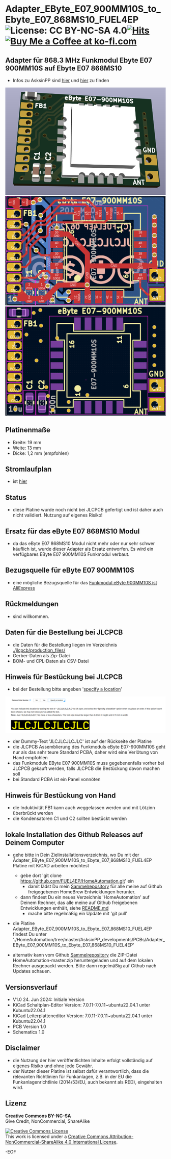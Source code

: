 # Adapter_EByte_E07_900MM10S_to_Ebyte_E07_868MS10_FUEL4EP ![License: CC BY-NC-SA 4.0](https://img.shields.io/badge/License-CC%20BY--NC--SA%204.0-lightgrey.svg)[![Hits](https://hits.seeyoufarm.com/api/count/incr/badge.svg?url=https%3A%2F%2Fgithub.com%2FFUEL4EP%2FHomeAutomation%2Ftree%2Fmaster%2FAsksinPP_developments%2FPCBs%2FAdapter_EByte_E07_900MM10S_to_Ebyte_E07_868MS10_FUEL4EP&count_bg=%2379C83D&title_bg=%23555555&icon=&icon_color=%23E7E7E7&title=hits&edge_flat=false)](https://hits.seeyoufarm.com) <a href='https://ko-fi.com/FUEL4EP' target='_blank'><img height='20' style='border:0px;height:20px;' src='https://cdn.ko-fi.com/cdn/kofi1.png?v=2' border='0' alt='Buy Me a Coffee at ko-fi.com' /></a>

## Adapter für 868.3 MHz Funkmodul Ebyte E07 900MM10S auf Ebyte E07 868MS10

- Infos zu AsksinPP sind [hier](https://asksinpp.de) und [hier](https://asksinpp.de/Grundlagen/01_hardware.html#verdrahtung) zu finden

![pic](PNGs/Adapter_EByte_E07_900MM10S_to_Ebyte_E07_868MS10_FUEL4EP_PCB_3D_top.png)
![pic](PNGs/Adapter_EByte_E07_900MM10S_to_Ebyte_E07_868MS10_FUEL4EP_PCB_KiCAD.png)
![pic](PNGs/Adapter_EByte_E07_900MM10S_to_Ebyte_E07_868MS10_FUEL4EP_top_silkscreen.png)


## Platinenmaße

- Breite: 19 mm
- Weite: 13 mm
- Dicke: 1,2 mm (empfohlen)

## Stromlaufplan

- ist [hier](./Schematics/Adapter_EByte_E07_900MM10S_to_Ebyte_E07_868MS10_FUEL4EP.pdf)

## Status

- diese Platine wurde noch nicht bei JLCPCB gefertigt und ist daher auch nicht validiert. Nutzung auf eigenes Risiko!

## Ersatz für das eByte E07 868MS10 Modul 

- da das eByte E07 868MS10 Modul nicht mehr oder nur sehr schwer käuflich ist, wurde dieser Adapter als Ersatz entworfen. Es wird ein verfügbares EByte E07 900MM10S Funkmodul verbaut.

## Bezugsquelle für eByte E07 900MM10S

- eine mögliche Bezugsquelle für das [Funkmodul eByte 900MM10S ist AliExpress](https://de.aliexpress.com/i/1005005130759193.html)

## Rückmeldungen

- sind willkommen.

## Daten für die Bestellung bei JLCPCB

- die Daten für die Bestellung liegen im Verzeichnis [./jlcpcb/production_files/](./jlcpcb/production_files/)
- Gerber-Daten als Zip-Datei
- BOM- und CPL-Daten als CSV-Datei


## Hinweis für Bestückung bei JLCPCB

- bei der Bestellung bitte angeben '[specify a location](https://jlcpcb.com/help/article/50-How-to-remove-order-number-from-your-PCB)'

![pic](./Pictures_of_JLCPCB_prototypes/specify_an_order_number.png)

- der  Dummy-Text 'JLCJLCJLCJLC' ist auf der Rückseite der Platine
- die JLCPCB Assemblierung des Funkmoduls eByte E07-900MM10S geht nur als das sehr teure Standard PCBA, daher wird eine Verlötung von Hand empfohlen
- das Funkmodule EByte E07 900MM10S muss gegebenenfalls vorher bei JLCPCB gekauft werden, falls JLCPCB die Bestückung davon machen soll
- bei Standard PCBA ist ein Panel vonnöten

## Hinweis für Bestückung von Hand
- die Induktivität FB1 kann auch weggelassen werden und mit Lötzinn überbrückt werden
- die Kondensatoren C1 und C2 sollten bestückt werden

## lokale Installation des Github Releases auf Deinem Computer

- gehe bitte in Dein Zielinstallationsverzeichnis, wo Du mit der Adapter_EByte_E07_900MM10S_to_Ebyte_E07_868MS10_FUEL4EP Platine mit KiCAD arbeiten möchtest

  - gebe dort 'git clone https://github.com/FUEL4EP/HomeAutomation.git' ein
	  + damit lädst Du mein [Sammelrepository](https://github.com/FUEL4EP/HomeAutomation) für alle meine auf Github freigegebenen HomeBrew Entwicklungen herunter.
  - dann findest Du ein neues Verzeichnis 'HomeAutomation' auf Deinem Rechner, das alle meine auf Github freigebenen Entwicklungen enthält, siehe [README.md](https://github.com/FUEL4EP/HomeAutomation/blob/master/README.md)
  	+ mache bitte regelmäßig ein Update mit 'git pull'
 -	die Platine Adapter_EByte_E07_900MM10S_to_Ebyte_E07_868MS10_FUEL4EP findest Du unter './HomeAutomation/tree/master/AsksinPP_developments/PCBs/Adapter_EByte_E07_900MM10S_to_Ebyte_E07_868MS10_FUEL4EP'
 
- alternativ kann vom Github [Sammelrepository](https://github.com/FUEL4EP/HomeAutomation) die ZIP-Datei HomeAutomation-master.zip heruntergeladen und auf dem lokalen Rechner ausgepackt werden. Bitte dann regelmäßig auf Github nach Updates schauen.

## Versionsverlauf

-   V1.0 24. Jun 2024: Initiale Version
- KiCad Schaltplan-Editor Version: 7.0.11-7.0.11~ubuntu22.04.1 unter Kubuntu22.04.1
- KiCad Leiterplatteneditor Version: 7.0.11-7.0.11~ubuntu22.04.1 unter Kubuntu22.04.1
- PCB Version 1.0
- Schematics  1.0


## Disclaimer

-  die Nutzung der hier veröffentlichten Inhalte erfolgt vollständig auf eigenes Risiko und ohne jede Gewähr.
-  der Nutzer dieser Platine ist selbst dafür verantwortlich, dass die relevanten Richtlinien für Funkanlagen, z.B. in der EU die Funkanlagenrichtlinie (2014/53/EU, auch bekannt als RED), eingehalten wird.

## Lizenz 

**Creative Commons BY-NC-SA**<br>
Give Credit, NonCommercial, ShareAlike

<a rel="license" href="http://creativecommons.org/licenses/by-nc-sa/4.0/"><img alt="Creative Commons License" style="border-width:0" src="https://i.creativecommons.org/l/by-nc-sa/4.0/88x31.png" /></a><br />This work is licensed under a <a rel="license" href="http://creativecommons.org/licenses/by-nc-sa/4.0/">Creative Commons Attribution-NonCommercial-ShareAlike 4.0 International License</a>.


-EOF
	

